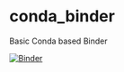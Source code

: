 # conda_binder
Basic Conda based Binder

[![Binder](https://mybinder.org/badge_logo.svg)](https://mybinder.org/v2/gh/jacoblay/p39r40_shiny/py39_r40_shiny?urlpath=shiny)
